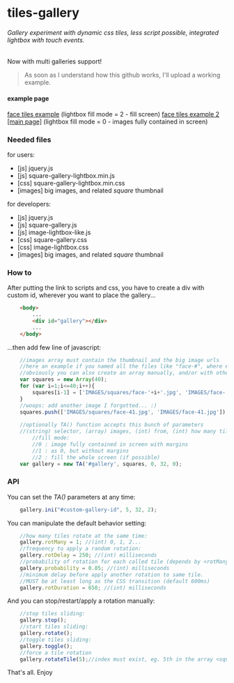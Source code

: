 # tiles-gallery

###### Gallery experiment with dynamic css tiles, less script possible, integrated lightbox with touch events.
Now with multi galleries support!

> As soon as I understand how this github works, I'll upload a working example.

#### example page
<a href="http://cambiamentico.altervista.org/PAGES/experiments/faces-tiles/micro.php" target="_blank">face tiles example</a> (lightbox fill mode = 2 - fill screen)
<a href="http://cambiamentico.altervista.org/PAGES/experiments/faces-tiles/" target="_blank">face tiles example 2 [main page]</a> (lightbox fill mode = 0 - images fully contained in screen)

### Needed files

for users:
- [js] jquery.js
- [js] square-gallery-lightbox.min.js
- [css] square-gallery-lightbox.min.css
- [images] big images, and related _square_ thumbnail

for developers:
- [js] jquery.js
- [js] square-gallery.js
- [js] image-lightbox-like.js
- [css] square-gallery.css
- [css] image-lightbox.css
- [images] big images, and related _square_ thumbnail

### How to

After putting the link to scripts and css,
you have to create a div with custom id, wherever you want to place the gallery...
```html
	<body>
		...
		<div id="gallery"></div>
		...
	</body>
```

...then add few line of javascript:
```javascript
	//images array must contain the thumbnail and the big image urls
	//here an example if you named all the files like "face-#", where # = (int) 1...40
	//obviously you can also create an array manually, and/or with other languages.
	var squares = new Array(40);
	for (var i=1;i<=40;i++){
		squares[i-1] = ['IMAGES/squares/face-'+i+'.jpg', 'IMAGES/face-'+i+'.jpg'];
	}
	//woops: add another image I forgotted... :)
	squares.push(['IMAGES/squares/face-41.jpg', 'IMAGES/face-41.jpg']);
	
	//optionally TA() function accepts this bunch of parameters
	//(string) selector, (array) images, (int) from, (int) how many tiles (multiple of 8), (int) fill mode for lightbox
		//fill mode:
		//0 : image fully contained in screen with margins
		//1 : as 0, but without margins
		//2 : fill the whole screen (if possible)
	var gallery = new TA('#gallery', squares, 0, 32, 0);
```

### API

You can set the _TA()_ parameters at any time:

```javascript
	gallery.ini("#custom-gallery-id", 5, 32, 2);
```

You can manipulate the default behavior setting:

```javascript
	//how many tiles rotate at the same time:
	gallery.rotMany = 1; //(int) 0, 1, 2...
	//frequency to apply a random rotation:
	gallery.rotDelay = 250; //(int) milliseconds
	//probability of rotation for each called tile (depends by <rotMany>)
	gallery.probability = 0.85; //(int) milliseconds
	//minimum delay before apply another rotation to same tile.
	//MUST be at least long as the CSS transition (default 600ms)
	gallery.rotDuration = 650; //(int) milliseconds
```

And you can stop/restart/apply a rotation manually:

```javascript
	//stop tiles sliding:
	gallery.stop();
	//start tiles sliding:
	gallery.rotate();
	//toggle tiles sliding:
	gallery.toggle();
	//force a tile rotation
	gallery.rotateTile(5);//index must exist, eg. 5th in the array <squares>
```

That's all. Enjoy
